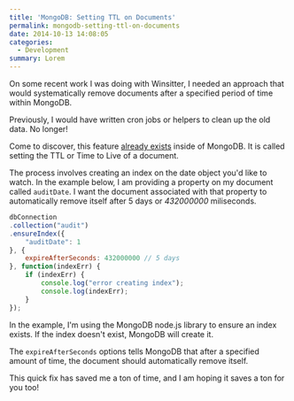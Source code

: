 ```yaml
---
title: 'MongoDB: Setting TTL on Documents'
permalink: mongodb-setting-ttl-on-documents
date: 2014-10-13 14:08:05
categories:
  - Development
summary: Lorem
---
```


On some recent work I was doing with Winsitter, I needed an approach that would systematically remove documents after a specified period of time within MongoDB.

Previously, I would have written cron jobs or helpers to clean up the old data.  No longer!

Come to discover, this feature [already exists](https://docs.mongodb.org/manual/tutorial/expire-data/) inside of MongoDB.  It is called setting the TTL or Time to Live of a document.

The process involves creating an index on the date object you'd like to watch.  In the example below, I am providing a property on my document called `auditDate`.  I want the document associated with that property to automatically remove itself after 5 days or *432000000* miliseconds.

```javascript
dbConnection
.collection("audit")
.ensureIndex({
	"auditDate": 1
}, {
	expireAfterSeconds: 432000000 // 5 days
}, function(indexErr) {
	if (indexErr) {
		console.log("error creating index");
		console.log(indexErr);
	}
});
```

In the example, I'm using the MongoDB node.js library to ensure an index exists.  If the index doesn't exist, MongoDB will create it.

The `expireAfterSeconds` options tells MongoDB that after a specified amount of time, the document should automatically remove itself.

This quick fix has saved me a ton of time, and I am hoping it saves a ton for you too!